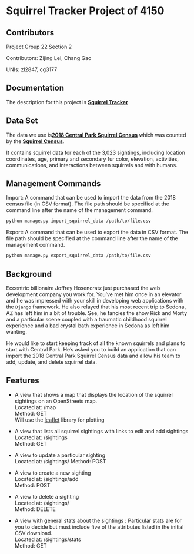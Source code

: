 
# Squirrel Tracker Project of 4150


## Contributors

Project Group 22 Section 2

Contributors: Zijing Lei, Chang Gao

UNIs: zl2847, cg3177

## Documentation
The description for this project is [**Squirrel Tracker**](https://docs.google.com/document/d/1SPv3fMDKiemrR86rD-S9ecvI2npz3PljDzwCfxK2x5g/edit)

## Data Set
The data we use is[**2018 Central Park Squirrel Census**](https://data.cityofnewyork.us/Environment/2018-Central-Park-Squirrel-Census-Squirrel-Data/vfnx-vebw) which was counted by the [**Squirrel Census**](https://www.thesquirrelcensus.com/). 

It contains squirrel data for each of the 3,023 sightings, including location coordinates, age, primary and secondary fur color, elevation, activities, communications, and interactions between squirrels and with humans.


## Management Commands
Import: A command that can be used to import the data from the 2018 census file (in CSV format). The file path should be specified at the command line after the name of the management command. 

```sh
python manage.py import_squirrel_data /path/to/file.csv
```

Export: A command that can be used to export the data in CSV format. The file path should be specified at the command line after the name of the management command.

```sh
python manage.py export_squirrel_data /path/to/file.csv
```
## Background
Eccentric billionaire Joffrey Hosencratz just purchased the web development company you work for. You’ve met him once in an elevator and he was impressed with your skill in developing web applications with the ``Django`` framework. He also relayed that his most recent trip to Sedona, AZ has left him in a bit of trouble. See, he fancies the show Rick and Morty and a particular scene coupled with a traumatic childhood squirrel experience and a bad crystal bath experience in Sedona as left him wanting. 

He would like to start keeping track of all the known squirrels and plans to start with Central Park. He’s asked you to build an application that can import the 2018 Central Park Squirrel Census data and allow his team to add, update, and delete squirrel data. 

## Features

- A view that shows a map that displays the location of the squirrel sightings on an OpenStreets map.   
  Located at: /map   
	Method: GET   
	Will use the [leaflet](https://leafletjs.com/) library for plotting

- A view that lists all squirrel sightings with links to edit and add sightings   
  Located at: /sightings   
  Method: GET  
  
- A view to update a particular sighting   
  Located at: /sightings/<unique-squirrel-id>
  Method: POST  
 
- A view to create a new sighting   
  Located at: /sightings/add   
  Method: POST   

- A view to delete a sighting    
  Located at: /sightings/<unique-squirrel-id>   
  Method: DELETE   

- A view with general stats about the sightings
 : Particular stats are for you to decide but must include five of the attributes listed in the initial CSV download.    
  Located at: /sightings/stats   
  Method: GET   

